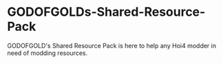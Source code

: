 # GODOFGOLDs-Shared-Resource-Pack
GODOFGOLD's Shared Resource Pack is here to help any Hoi4 modder in need of modding resources.
